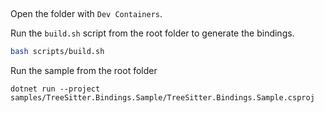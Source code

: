 ##

Open the folder with `Dev Containers`.

Run the `build.sh` script from the root folder to generate the bindings. 

```bash
bash scripts/build.sh
```

Run the sample from the root folder

```
dotnet run --project samples/TreeSitter.Bindings.Sample/TreeSitter.Bindings.Sample.csproj 
```